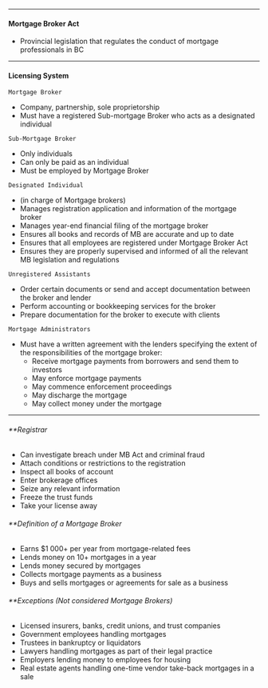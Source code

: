 ***
#### Mortgage Broker Act
* Provincial legislation that regulates the conduct of mortgage professionals in BC


***
#### Licensing System
`Mortgage Broker`
* Company, partnership, sole proprietorship
* Must have a registered Sub-mortgage Broker who acts as a designated individual

`Sub-Mortgage Broker`
* Only individuals
* Can only be paid as an individual
* Must be employed by Mortgage Broker

`Designated Individual`
* (in charge of Mortgage brokers)
* Manages registration application and information of the mortgage broker
* Manages year-end financial filing of the mortgage broker
* Ensures all books and records of MB are accurate and up to date
* Ensures that all employees are registered under Mortgage Broker Act
* Ensures they are properly supervised and informed of all the relevant MB legislation and regulations

`Unregistered Assistants`
* Order certain documents or send and accept documentation between the broker and lender
* Perform accounting or bookkeeping services for the broker
* Prepare documentation for the broker to execute with clients

`Mortgage Administrators`
* Must have a written agreement with the lenders specifying the extent of the responsibilities of the mortgage broker:
	* Receive mortgage payments from borrowers and send them to investors
	* May enforce mortgage payments
	* May commence enforcement proceedings
	* May discharge the mortgage
	* May collect money under the mortgage
***
###### **Registrar
* Can investigate breach under MB Act and criminal fraud
* Attach conditions or restrictions to the registration
* Inspect all books of account
* Enter brokerage offices
* Seize any relevant information
* Freeze the trust funds
* Take your license away
###### **Definition of a Mortgage Broker
* Earns $1 000+ per year from mortgage-related fees
* Lends money on 10+ mortgages in a year
* Lends money secured by mortgages
* Collects mortgage payments as a business
* Buys and sells mortgages or agreements for sale as a business

###### **Exceptions (Not considered Mortgage Brokers)
* Licensed insurers, banks, credit unions, and trust companies
* Government employees handling mortgages
* Trustees in bankruptcy or liquidators
* Lawyers handling mortgages as part of their legal practice
* Employers lending money to employees for housing
* Real estate agents handling one-time vendor take-back mortgages in a sale